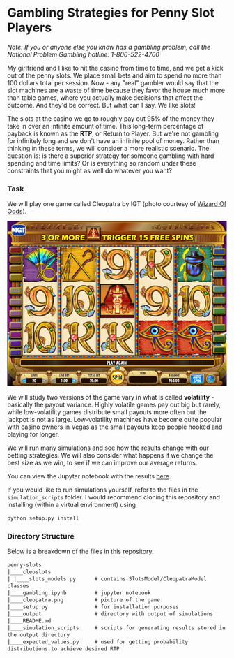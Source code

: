 # Gambling Strategies for Penny Slot Players

*Note: If you or anyone else you know has a gambling problem, call the National Problem Gambling hotline: 1-800-522-4700*

My girlfriend and I like to hit the casino from time to time, and we get a kick out of the penny slots. We place small bets and aim to spend no more than 100 dollars total per session. Now - any "real" gambler would say that the slot machines are a waste of time because they favor the house much more than table games, where you actually make decisions that affect the outcome. And they'd be correct. But what can I say. We like slots!

The slots at the casino we go to roughly pay out 95\% of the money they take in over an infinite amount of time. This long-term percentage of payback is known as the **RTP**, or Return to Player. But we're not gambling for infinitely long and we don't have an infinite pool of money. Rather than thinking in these terms, we will consider a more realistic scenario. The question is: is there a superior strategy for someone gambling with hard spending and time limits? Or is everything so random under these constraints that you might as well do whatever you want?

### Task

We will play one game called Cleopatra by IGT (photo courtesy of [Wizard Of Odds](https://wizardofodds.com/games/slots/cleopatra/)).

![cleopatra game](./cleopatra.png)

We will study two versions of the game vary in what is called **volatility** - basically the payout variance. Highly volatile games pay out big but rarely, while low-volatility games distribute small payouts more often but the jackpot is not as large. Low-volatility machines have become quite popular with casino owners in Vegas as the small payouts keep people hooked and playing for longer.

We will run many simulations and see how the results change with our betting strategies. We will also consider what happens if we change the best size as we win, to see if we can improve our average returns.

You can view the Jupyter notebook with the results [here](https://nbviewer.jupyter.org/github/benmayersohn/penny-slots/blob/master/gambling.ipynb).

If you would like to run simulations yourself, refer to the files in the `simulation_scripts` folder. I would recommend cloning this repository and installing (within a virtual environment) using

```bash
python setup.py install
```

### Directory Structure

Below is a breakdown of the files in this repository.
<pre class="language-bash"><code class="language-bash">penny-slots
|____cleoslots            
| |____slots_models.py      # contains SlotsModel/CleopatraModel classes 
|____gambling.ipynb         # jupyter notebook
|____cleopatra.png          # picture of the game
|____setup.py               # for installation purposes
|____output                 # directory with output of simulations
|____README.md
|____simulation_scripts     # scripts for generating results stored in the output directory
|____expected_values.py     # used for getting probability distributions to achieve desired RTP 
</code></pre>
